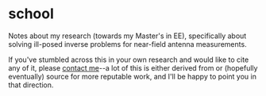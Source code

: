 school
======

Notes about my research (towards my Master's in EE), specifically about solving ill-posed inverse problems for near-field antenna measurements.

If you've stumbled across this in your own research and would like to cite any of it, please [contact me](mailto:dave@blackchair.net)--a lot of this is either derived from or (hopefully eventually) source for more reputable work, and I'll be happy to point you in that direction.
